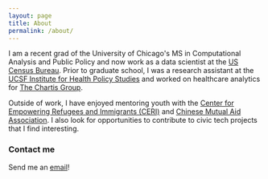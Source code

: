 ```yaml
---
layout: page
title: About
permalink: /about/
---
```


I am a recent grad of the University of Chicago's MS in Computational Analysis and Public Policy and now work as a data scientist at the [US Census Bureau](https://www.census.gov/). Prior to graduate school, I was a research assistant at the [UCSF Institute for Health Policy Studies](https://healthpolicy.ucsf.edu/philip-r-lee-institute-health-policy-studies) and worked on healthcare analytics for [The Chartis Group](https://www.chartis.com/).

Outside of work, I have enjoyed mentoring youth with the [Center for Empowering Refugees and Immigrants (CERI)](https://www.cerieastbay.org/) and [Chinese Mutual Aid Association](https://www.chinesemutualaid.org/). I also look for opportunities to contribute to civic tech projects that I find interesting.

### Contact me

Send me an [email](mailto:chankrista@tutanota.com)!
